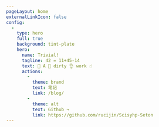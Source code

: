```yaml
---
pageLayout: home
externalLinkIcon: false
config:
  -
    type: hero
    full: true
    background: tint-plate
    hero:
      name: Trivial!
      tagline: 42 = 11+45-14
      text: 👐 A 🙌 dirty 👌 work ☝️
      actions:
        -
          theme: brand
          text: 笔记
          link: /blog/
        -
          theme: alt
          text: Github →
          link: https://github.com/rucijin/Scisyhp-Seton
---
```

